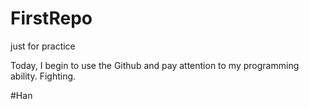 # FirstRepo
just for practice

Today, I begin to use the Github and pay attention to my programming ability.
Fighting.

#Han
